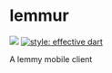 # lemmur

[![](https://github.com/krawieck/lemmur/workflows/ci/badge.svg)](https://github.com/krawieck/lemmur/actions)
[![style: effective dart](https://img.shields.io/badge/style-effective_dart-40c4ff.svg)](https://pub.dev/packages/effective_dart)

A lemmy mobile client
